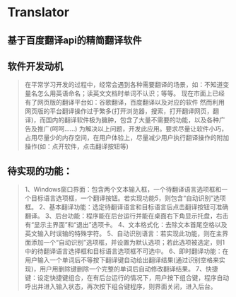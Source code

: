 # Translator
## 基于百度翻译api的精简翻译软件

## 软件开发动机
> 在平常学习开发的过程中，经常会遇到各种需要翻译的场景，如：不知道变量名怎么用英语命名；读英文文档时单词不认识；等等。
> 现在市面上已经有了网页版的翻译平台如：谷歌翻译，百度翻译以及对应的软件
> 然而利用网页版的平台翻译操作过于繁多(打开浏览器，搜索，打开翻译网页，翻译)，而国内的翻译软件极为臃肿，包含了大量不需要的功能，以及各种广告及推广(呵呵……)
> 为解决以上问题，开发此应用。要求尽量让软件小巧，占用尽量少的内存空间，在用户体验上，尽量减少用户执行翻译操作的附加操作(如：点开软件，点击翻译按钮等)

## 待实现的功能：
> 1、Windows窗口界面：包含两个文本输入框，一个待翻译语言选项框和一个目标语言选项框，一个翻译按钮。若实现功能5，则包含“自动识别”选项框。
> 2、基本翻译功能：选定待翻译语言和目标语言后点击翻译按钮可准确翻译。
> 3、后台功能：程序能在后台运行并能在桌面右下角显示托盘，右击有“显示主界面”和“退出”选项卡。
> 4、文本格式化：去除文本首尾空格以及英文输入时误输的特殊字符。
> 5、自动识别语言：若实现此功能，则在主界面添加一个“自动识别”选项框，并设置为默认选项；若此选项被选定，则1中的待翻译语言选择框和目标语言选项框不可选中。
> 6、即时翻译功能：在用户输入一个单词后不等按下翻译键自动给出翻译结果(通过识别空格来实现)，用户用删除键删除一个完整的单词后自动修改翻译结果。
> 7、快捷键：设定快捷键组合，在有后台运行的情况下，用户按下组合键，程序自动呼出并进入输入状态，再次按下组合键程序，则界面关闭，进入后台。
